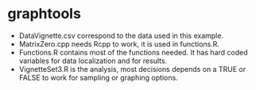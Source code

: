 # graphtools

- DataVignette.csv correspond to the data used in this example.
- MatrixZero.cpp needs Rcpp to work, it is used in functions.R.
- Functions.R contains most of the functions needed. It has hard coded variables for data localization and for results.
- VignetteSet3.R is the analysis, most decisions depends on a TRUE or FALSE to work for sampling or graphing options.
